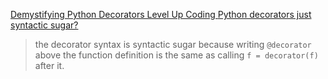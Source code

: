 
[Demystifying Python Decorators  Level Up Coding ](https://levelup.gitconnected.com/demystifying-python-decorators-726f04963a52)
[Python decorators just syntactic sugar?](https://stackoverflow.com/questions/12295974/python-decorators-just-syntactic-sugar)
>the decorator syntax is syntactic sugar because writing `@decorator` above the function definition is the same as calling `f = decorator(f)` after it.

